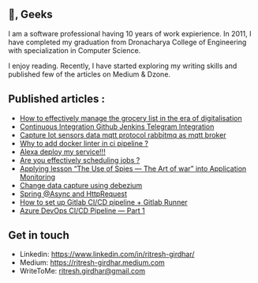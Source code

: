 
<h2> 👋, Geeks</h2>
   
I am a software professional having 10 years of work expierience. In 2011, I have completed my graduation from Dronacharya College of Engineering with specialization in Computer Science.
<br/>

I enjoy reading. Recently, I have started exploring my writing skills and published few of the articles on Medium & Dzone.

## Published articles : 
- [How to effectively manage the grocery list in the era of digitalisation](https://medium.com/@ritresh.girdhar/how-to-effectively-manage-the-grocery-list-in-the-era-of-digitalisation-75bacc57189c?source=friends_link&sk=bdb525ff53fe7ef49dacecba3a31a8c6)
- [Continuous Integration Github Jenkins Telegram Integration](https://medium.com/@ritresh.girdhar/continuous-integration-github-jenkins-telegram-integration-dad64efaccb4?source=friends_link&sk=c093266ac807f83f365dfb85938e7143)
- [Capture Iot sensors data mqtt protocol rabbitmq as mqtt broker](https://medium.com/@ritresh.girdhar/capture-iot-sensors-data-mqtt-protocol-rabbitmq-as-mqtt-broker-30bd89ac94c3?source=friends_link&sk=505e2e179903767cf94e26fa1cc9aa3d)
- [Why to add docker linter in ci pipeline ?](https://medium.com/@ritresh.girdhar/why-to-add-docker-linter-in-ci-pipeline-2acf974c6f8c?source=friends_link&sk=23b75a1647debd1d30dfbcaa5fedb9a4) 
- [Alexa deploy my service!!!](https://blog.usejournal.com/alexa-deploy-my-service-ca99330ca002?source=friends_link&sk=9eaf74a52dde7a8145a7f2f1e1ebeeb5)
- [Are you effectively scheduling jobs ?](https://medium.com/@ritresh.girdhar/are-you-effectively-scheduling-jobs-2e668c04f356?source=friends_link&sk=6b3b16ec7161074f671c89d9949dcfe8)
- [Applying lesson “The Use of Spies — The Art of war” into Application Monitoring](https://ritresh-girdhar.medium.com/applying-lesson-the-use-of-spies-the-art-of-war-into-application-monitoring-bcca345e36b6)
- [Change data capture using debezium](https://ritresh-girdhar.medium.com/change-data-capture-using-debezium-ec48631d643a)
- [Spring @Async and HttpRequest](https://ritresh-girdhar.medium.com/spring-async-and-httprequest-a32ecc1a2f85)
- [How to set up Gitlab CI/CD pipeline + Gitlab Runner](https://ritresh-girdhar.medium.com/how-to-set-up-gitlab-ci-cd-pipeline-gitlab-runner-163c1c8d9cf8)
- [Azure DevOps CI/CD Pipeline — Part 1](https://medium.com/nerd-for-tech/continuous-integration-azure-devops-pipeline-part-1-3e09d6e9d7f0)


## Get in touch
- Linkedin: https://www.linkedin.com/in/ritresh-girdhar/
- Medium: https://ritresh-girdhar.medium.com
- WriteToMe: ritresh.girdhar@gmail.com
